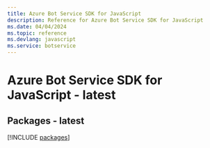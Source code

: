 ```yaml
---
title: Azure Bot Service SDK for JavaScript
description: Reference for Azure Bot Service SDK for JavaScript
ms.date: 04/04/2024
ms.topic: reference
ms.devlang: javascript
ms.service: botservice
---
```

# Azure Bot Service SDK for JavaScript - latest
## Packages - latest
[!INCLUDE [packages](bot-service-index.md)]